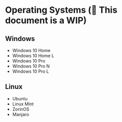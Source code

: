 # Operating Systems (🚧 This document is a WIP)

## Windows

- Windows 10 Home
- Windows 10 Home L
- Windows 10 Pro
- Windows 10 Pro N
- Windows 10 Pro L

## Linux

- Ubuntu
- Linux Mint
- ZorinOS
- Manjaro
